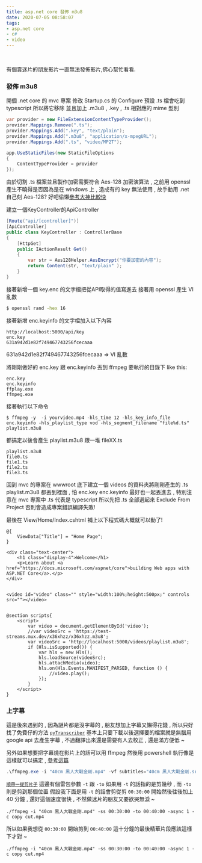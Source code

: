 ```yaml
---
title: asp.net core 發佈 m3u8
date: 2020-07-05 08:58:07
tags:
- asp.net core
- c#
- video
---
```

&nbsp;
<!-- more -->

有個賣迷片的朋友影片一直無法發佈影片,佛心幫忙看看.

### 發佈 m3u8
開個 .net core 的 mvc 專案
修改 Startup.cs 的 Configure
預設 .ts 檔會吃到 typescript 所以將它移除
並且加上 .m3u8 , .key , .ts 相對應的 mime 型別
```csharp
var provider = new FileExtensionContentTypeProvider();
provider.Mappings.Remove(".ts");
provider.Mappings.Add(".key", "text/plain");
provider.Mappings.Add(".m3u8", "application/x-mpegURL");
provider.Mappings.Add(".ts", "video/MP2T");

app.UseStaticFiles(new StaticFileOptions
{
	ContentTypeProvider = provider
});
```

由於切割 .ts 檔案並且製作加密需要符合 Aes-128 加密演算法 , 之前用 openssl 產生不曉得是否因為是在 windows 上 , 造成有的 key 無法使用 , 故手動用 .net 自己刻 Aes-128? 好吧偷懶[參考大神比較快](https://www.cnblogs.com/xyz0835/p/5775850.html)

建立一個KeyController的ApiController
``` c#
[Route("api/[controller]")]
[ApiController]
public class KeyController : ControllerBase
{
    [HttpGet]
    public IActionResult Get()
    {
        var str = Aes128Helper.AesEncrypt("你要加密的內容");
        return Content(str, "text/plain" );
    }
}

```

接著新增一個 key.enc 的文字檔把從API取得的值寫進去
接著用 openssl 產生 VI 亂數
```bash
$ openssl rand -hex 16
```

接著新增 enc.keyinfo 的文字檔加入以下內容
```
http://localhost:5000/api/key
enc.key
631a942d1e82f749467743256fcecaaa
```
631a942d1e82f749467743256fcecaaa => VI 亂數

將剛剛做好的 enc.key 跟 enc.keyinfo 丟到 ffmpeg 要執行的目錄下 like this:
```
enc.key
enc.keyinfo
ffplay.exe
ffmpeg.exe
```
接著執行以下命令
```
$ ffmpeg -y  -i yourvideo.mp4 -hls_time 12 -hls_key_info_file enc.keyinfo -hls_playlist_type vod -hls_segment_filename "file%d.ts" playlist.m3u8
```
都搞定以後會產生 playlist.m3u8 跟一堆 fileXX.ts
```
playlist.m3u8
file0.ts
file1.ts
file2.ts
file3.ts
```
回到 mvc 的專案在 wwwroot 底下建立一個 videos 的資料夾將剛剛產生的 .ts playlist.m3u8 都丟到裡面 , 怕 enc.key enc.keyinfo 最好也一起丟進去 , 特別注意在 mvc 專案中 .ts 代表是 typescript 所以先把 .ts 全部選起來 Exclude From Project 否則會造成專案錯誤編譯失敗!

最後在 View/Home/Index.cshtml 補上以下程式碼大概就可以動了!
```
@{
    ViewData["Title"] = "Home Page";
}

<div class="text-center">
    <h1 class="display-4">Welcome</h1>
    <p>Learn about <a href="https://docs.microsoft.com/aspnet/core">building Web apps with ASP.NET Core</a>.</p>
</div>


<video id="video" class="" style="width:100%;height:500px;" controls src=""></video>


@section scripts{
    <script>
        var video = document.getElementById('video');
        //var videoSrc = 'https://test-streams.mux.dev/x36xhzz/x36xhzz.m3u8';
        var videoSrc = 'http://localhost:5000/videos/playlist.m3u8';
        if (Hls.isSupported()) {
            var hls = new Hls();
            hls.loadSource(videoSrc);
            hls.attachMedia(video);
            hls.on(Hls.Events.MANIFEST_PARSED, function () {
                //video.play();
            });
        }
    </script>
}
```

### 上字幕
這是後來遇到的 , 因為謎片都是沒字幕的 , 朋友想加上字幕又懶得花錢 , 所以只好找了免費仔的方法 [`pyTranscriber`](https://github.com/raryelcostasouza/pyTranscriber/releases/tag/v1.5-stable)
基本上只要下載以後選擇要的檔案就是無腦用 google api 去產生字幕 , 不過翻譯出來還是需要有人去校正 , 還是滿方便低 ~

另外如果想要把字幕燒在影片上的話可以用 ffmpeg 然後用 powershell 執行像是這樣就可以搞定 , [參考這篇](https://stackoverflow.com/questions/8672809/use-ffmpeg-to-add-text-subtitles)
``` powershell
.\ffmpeg.exe -i "40cm 黑人大戰金剛.mp4" -vf subtitles="40cm 黑人大戰金剛.srt" "40cm 黑人大戰金剛.mp4"
```
[`順帶一提剪片子`](https://stackoverflow.com/questions/18444194/cutting-the-videos-based-on-start-and-end-time-using-ffmpeg)
這邊有個雷包參數 `-t` 跟 `-to` 如果用 `-t` 的話指的是剪幾秒 , 而 `-to` 則是剪到那個位置
假設我下面是用 `-t` 的話會剪從剪 `00:30:00` 開始然後往後加上 40 分鐘 , 還好這個速度很快 , 不然做迷片的朋友又要欲哭無淚 ~
```
./ffmpeg -i "40cm 黑人大戰金剛.mp4" -ss 00:30:00 -to 00:40:00 -async 1 -c copy cut.mp4
```

所以如果我想從 `00:30:00` 開始剪到 `00:40:00` 這十分鐘的最後精華片段應該這樣下才對 ~
```
./ffmpeg -i "40cm 黑人大戰金剛.mp4" -ss 00:30:00 -to 00:40:00 -async 1 -c copy cut.mp4
```

